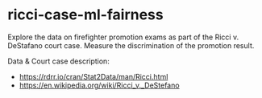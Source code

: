 # ricci-case-ml-fairness
Explore the data on firefighter promotion exams as part of the Ricci v. DeStafano court case. Measure the discrimination of the promotion result.

Data & Court case description:
- https://rdrr.io/cran/Stat2Data/man/Ricci.html
- https://en.wikipedia.org/wiki/Ricci_v._DeStefano 
